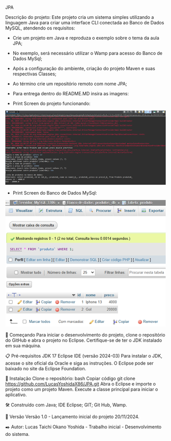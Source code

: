 JPA

Descrição do projeto: Este projeto cria um sistema simples utilizando a linguagem Java para criar uma interface  CLI conectada ao Banco de Dados MySQL, atendendo os requisitos:

- Crie um projeto em Java e reproduza o exemplo sobre o tema da aula JPA;
- No exemplo, será necessário utilizar o Wamp para acesso do Banco de Dados MySql;
- Após a configuração do ambiente, criação do projeto Maven e suas respectivas Classes;
- Ao término crie um repositório remoto com nome JPA;
- Para entrega dentro do README.MD insira as imagens:

 - Print Screen do projeto funcionando:

  
![Acesso ao print screen ](https://github.com/LucasYoshidaX86/JPA/blob/master/Captura%20de%20tela%202024-11-20%20001149.png)


- Print Screen do Banco de Dados MySql:

![Acesso ao print screen ](https://github.com/LucasYoshidaX86/JPA/blob/master/Captura%20de%20tela%202024-11-20%20001458.png)


  



🚀 Começando Para iniciar o desenvolvimento do projeto, clone o repositório do GitHub e abra o projeto no Eclipse. Certifique-se de ter o JDK instalado em sua máquina.

📋 Pré-requisitos JDK 17 Eclipse IDE (versão 2024-03) Para instalar o JDK, acesse o site oficial da Oracle e siga as instruções. O Eclipse pode ser baixado no site da Eclipse Foundation.

🔧 Instalação Clone o repositório: bash Copiar código git clone https://github.com/LucasYoshidaX86/JPA.git Abra o Eclipse e importe o projeto como um projeto Maven. Execute a classe principal para iniciar o aplicativo.

🛠️ Construído com Java; IDE Eclipse; GIT; Git Hub, Wamp.

📌 Versão Versão 1.0 - Lançamento inicial do projeto 20/11/2024.

✒️ Autor: Lucas Taichi Okano Yoshida - Trabalho inicial - Desenvolvimento do sistema.
